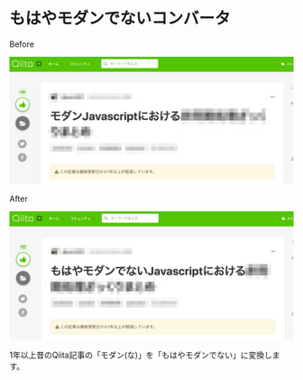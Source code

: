 # もはやモダンでないコンバータ

Before

![before](https://github.com/amaotone/not-modern/blob/master/images/before.jpg)

After

![after](https://github.com/amaotone/not-modern/blob/master/images/after.jpg)

1年以上昔のQiita記事の「モダン(な)」を「もはやモダンでない」に変換します。